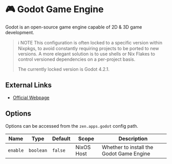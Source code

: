 # 🎮 Godot Game Engine
Godot is an open-source game engine capable of 2D & 3D game development.

> ℹ️ NOTE
> This configuration is often locked to a specific version within Nixpkgs, to avoid constantly requiring projects to be ported to new versions. A more elegant solution is to use shells or Nix Flakes to control versioned dependencies on a per-project basis.
> 
> The currently locked version is Godot 4.2.1.

## External Links
- [Official Webpage](https://godotengine.org/)

## Options
Options can be accessed from the `zen.apps.godot` config path.

| Name     | Type      | Default | Scope      | Description                              |
|----------|-----------|---------|------------|------------------------------------------|
| `enable` | `boolean` | `false` | NixOS Host | Whether to install the Godot Game Engine |
